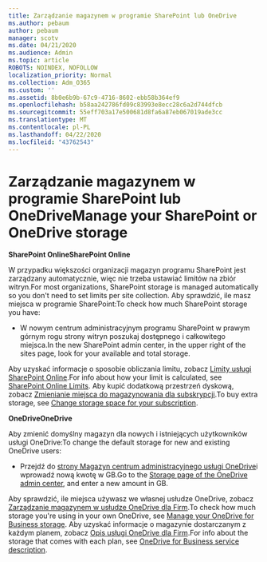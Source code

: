 ```yaml
---
title: Zarządzanie magazynem w programie SharePoint lub OneDrive
ms.author: pebaum
author: pebaum
manager: scotv
ms.date: 04/21/2020
ms.audience: Admin
ms.topic: article
ROBOTS: NOINDEX, NOFOLLOW
localization_priority: Normal
ms.collection: Adm_O365
ms.custom: ''
ms.assetid: 8b0e6b9b-67c9-4716-8602-ebb58b364ef9
ms.openlocfilehash: b58aa242786fd09c83993e8ecc28c6a2d744dfcb
ms.sourcegitcommit: 55eff703a17e500681d8fa6a87eb067019ade3cc
ms.translationtype: MT
ms.contentlocale: pl-PL
ms.lasthandoff: 04/22/2020
ms.locfileid: "43762543"
---
```

# <a name="manage-your-sharepoint-or-onedrive-storage"></a><span data-ttu-id="a39f2-102">Zarządzanie magazynem w programie SharePoint lub OneDrive</span><span class="sxs-lookup"><span data-stu-id="a39f2-102">Manage your SharePoint or OneDrive storage</span></span>

 <span data-ttu-id="a39f2-103">**SharePoint Online**</span><span class="sxs-lookup"><span data-stu-id="a39f2-103">**SharePoint Online**</span></span>
  
<span data-ttu-id="a39f2-104">W przypadku większości organizacji magazyn programu SharePoint jest zarządzany automatycznie, więc nie trzeba ustawiać limitów na zbiór witryn.</span><span class="sxs-lookup"><span data-stu-id="a39f2-104">For most organizations, SharePoint storage is managed automatically so you don't need to set limits per site collection.</span></span> <span data-ttu-id="a39f2-105">Aby sprawdzić, ile masz miejsca w programie SharePoint:</span><span class="sxs-lookup"><span data-stu-id="a39f2-105">To check how much SharePoint storage you have:</span></span>
  
- <span data-ttu-id="a39f2-106">W nowym centrum administracyjnym programu SharePoint w prawym górnym rogu strony witryn poszukaj dostępnego i całkowitego miejsca.</span><span class="sxs-lookup"><span data-stu-id="a39f2-106">In the new SharePoint admin center, in the upper right of the sites page, look for your available and total storage.</span></span>
    
<span data-ttu-id="a39f2-107">Aby uzyskać informacje o sposobie obliczania limitu, zobacz [Limity usługi SharePoint Online](https://go.microsoft.com/fwlink/p/?LinkID=856113).</span><span class="sxs-lookup"><span data-stu-id="a39f2-107">For info about how your limit is calculated, see [SharePoint Online Limits](https://go.microsoft.com/fwlink/p/?LinkID=856113).</span></span> <span data-ttu-id="a39f2-108">Aby kupić dodatkową przestrzeń dyskową, zobacz [Zmienianie miejsca do magazynowania dla subskrypcji](https://go.microsoft.com/fwlink/?linkid=866428).</span><span class="sxs-lookup"><span data-stu-id="a39f2-108">To buy extra storage, see [Change storage space for your subscription](https://go.microsoft.com/fwlink/?linkid=866428).</span></span>
  
 <span data-ttu-id="a39f2-109">**OneDrive**</span><span class="sxs-lookup"><span data-stu-id="a39f2-109">**OneDrive**</span></span>
  
<span data-ttu-id="a39f2-110">Aby zmienić domyślny magazyn dla nowych i istniejących użytkowników usługi OneDrive:</span><span class="sxs-lookup"><span data-stu-id="a39f2-110">To change the default storage for new and existing OneDrive users:</span></span>
  
- <span data-ttu-id="a39f2-111">Przejdź do [strony Magazyn centrum administracyjnego usługi OneDrive](https://admin.onedrive.com/?v=StorageSettings)i wprowadź nową kwotę w GB.</span><span class="sxs-lookup"><span data-stu-id="a39f2-111">Go to the [Storage page of the OneDrive admin center](https://admin.onedrive.com/?v=StorageSettings), and enter a new amount in GB.</span></span>
    
<span data-ttu-id="a39f2-112">Aby sprawdzić, ile miejsca używasz we własnej usłudze OneDrive, zobacz [Zarządzanie magazynem w usłudze OneDrive dla Firm](https://go.microsoft.com/fwlink/?linkid=866429).</span><span class="sxs-lookup"><span data-stu-id="a39f2-112">To check how much storage you're using in your own OneDrive, see [Manage your OneDrive for Business storage](https://go.microsoft.com/fwlink/?linkid=866429).</span></span> <span data-ttu-id="a39f2-113">Aby uzyskać informacje o magazynie dostarczanym z każdym planem, zobacz [Opis usługi OneDrive dla Firm](https://go.microsoft.com/fwlink/p/?LinkID=826071).</span><span class="sxs-lookup"><span data-stu-id="a39f2-113">For info about the storage that comes with each plan, see [OneDrive for Business service description](https://go.microsoft.com/fwlink/p/?LinkID=826071).</span></span>
  

